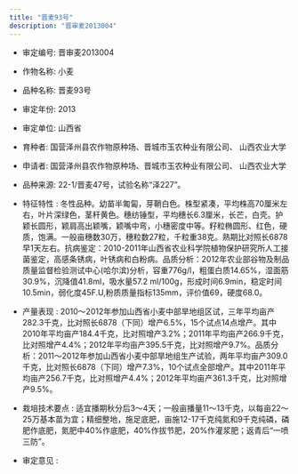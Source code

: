 ```yaml
---
title: "晋麦93号"
description: "晋审麦2013004"
---
```

* 审定编号:  晋审麦2013004

*  作物名称:  小麦

*  品种名称:  晋麦93号

*  审定年份:  2013

*  审定单位:  山西省

* 育种者:  国营泽州县农作物原种场、晋城市玉农种业有限公司、          山西农业大学

*  申请者:  国营泽州县农作物原种场、晋城市玉农种业有限公司、          山西农业大学

*  品种来源:      22-1/晋麦47号，试验名称“泽227”。

*  特征特性 : 
冬性品种。幼苗半匍匐，芽鞘白色。株型紧凑，平均株高70厘米左右，叶片深绿色，茎秆黄色。穗纺锤型，平均穗长6.3厘米，长芒，白壳。护颖长圆形，颖肩高出颖嘴，颖嘴中弯，小穗密度中等。籽粒椭圆形、红色，硬质，饱满。一般亩穗数30万，穗粒数27粒，千粒重38克。熟期比对照长6878早1天左右。抗病鉴定：2010-2011年山西省农业科学院植物保护研究所人工接菌鉴定，高感条锈病，叶锈病和白粉病。品质分析：2012年农业部谷物及制品质量监督检验测试中心(哈尔滨)分析，容重776g/l，粗蛋白质14.65%，湿面筋30.9%，沉降值41.8ml，吸水量57.2 ml/100g，形成时间6.9min，稳定时间10.5min，弱化度45F.U,粉质质量指标135mm，评价值69，硬度68.0。
 
*  产量表现 : 
2010～2012年参加山西省小麦中部旱地组区试，三年平均亩产282.3千克，比对照长6878（下同）增产6.5%，15个试点14点增产。其中2010年平均亩产184.4千克，比对照增产3.2%；2011年平均亩产266.9千克，比对照增产4.4%；2012年平均亩产395.5千克，比对照增产9.7%。品质分析：2011～2012年参加山西省小麦中部旱地组生产试验，两年平均亩产309.0千克，比对照长6878（下同）增产7.3%，10个试点全部增产。其中2011年平均亩产256.7千克，比对照增产4.4%；2012年平均亩产361.3千克，比对照增产9.5%。

*  栽培技术要点 : 
适宜播期秋分后3～4天；一般亩播量11～13千克，以每亩22～25万基本苗为宜；精细整地，施足底肥，亩施12-17千克纯氮和9千克纯磷，磷肥作底肥，氮肥中40%作底肥，40%作拔节肥，20%作灌浆肥；返青后“一喷三防”。

*  审定意见 : 

